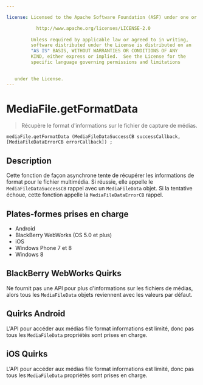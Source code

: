 ```yaml
---

license: Licensed to the Apache Software Foundation (ASF) under one or more contributor license agreements. See the NOTICE file distributed with this work for additional information regarding copyright ownership. The ASF licenses this file to you under the Apache License, Version 2.0 (the "License"); you may not use this file except in compliance with the License. You may obtain a copy of the License at

           http://www.apache.org/licenses/LICENSE-2.0
    
         Unless required by applicable law or agreed to in writing,
         software distributed under the License is distributed on an
         "AS IS" BASIS, WITHOUT WARRANTIES OR CONDITIONS OF ANY
         KIND, either express or implied.  See the License for the
         specific language governing permissions and limitations
    

   under the License.
---
```


# MediaFile.getFormatData

> Récupère le format d'informations sur le fichier de capture de médias.

    mediaFile.getFormatData (MediaFileDataSuccessCB successCallback, [MediaFileDataErrorCB errorCallback]) ;
    

## Description

Cette fonction de façon asynchrone tente de récupérer les informations de format pour le fichier multimédia. Si réussie, elle appelle le `MediaFileDataSuccessCB` rappel avec un `MediaFileData` objet. Si la tentative échoue, cette fonction appelle la `MediaFileDataErrorCB` rappel.

## Plates-formes prises en charge

*   Android
*   BlackBerry WebWorks (OS 5.0 et plus)
*   iOS
*   Windows Phone 7 et 8
*   Windows 8

## BlackBerry WebWorks Quirks

Ne fournit pas une API pour plus d'informations sur les fichiers de médias, alors tous les `MediaFileData` objets reviennent avec les valeurs par défaut.

## Quirks Android

L'API pour accéder aux médias file format informations est limité, donc pas tous les `MediaFileData` propriétés sont prises en charge.

## iOS Quirks

L'API pour accéder aux médias file format informations est limité, donc pas tous les `MediaFileData` propriétés sont prises en charge.